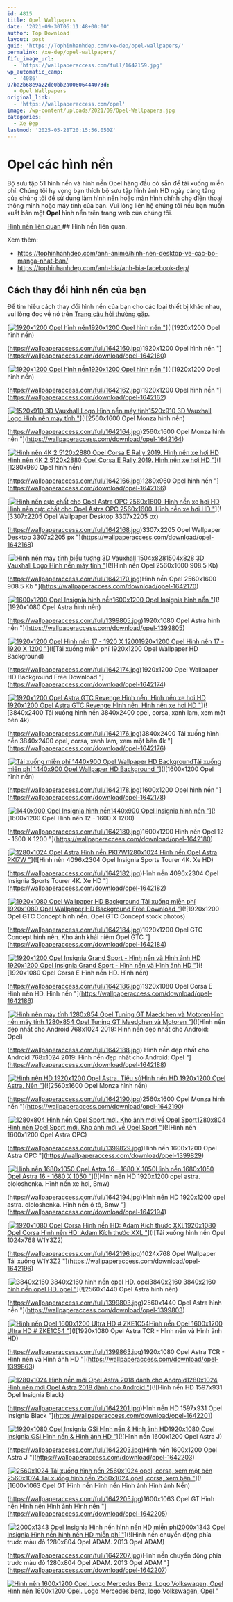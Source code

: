 ```yaml
---
id: 4815
title: Opel Wallpapers
date: '2021-09-30T06:11:48+00:00'
author: Top Download
layout: post
guid: 'https://Tophinhanhdep.com/xe-dep/opel-wallpapers/'
permalink: /xe-dep/opel-wallpapers/
fifu_image_url:
  - 'https://wallpaperaccess.com/full/1642159.jpg'
wp_automatic_camp:
  - '4086'
97ba2b68e9a22de0bb2a00606444073d:
  - Opel Wallpapers
original_link:
  - 'https://wallpaperaccess.com/opel'
image: /wp-content/uploads/2021/09/Opel-Wallpapers.jpg
categories:
  - Xe Đẹp
lastmod: '2025-05-28T20:15:56.050Z'
---
```

# Opel các hình nền

Bộ sưu tập 51 hình nền và hình nền Opel hàng đầu có sẵn để tải xuống miễn phí. Chúng tôi hy vọng bạn thích bộ sưu tập hình ảnh HD ngày càng tăng của chúng tôi để sử dụng làm hình nền hoặc màn hình chính cho điện thoại thông minh hoặc máy tính của bạn. Vui lòng liên hệ chúng tôi nếu bạn muốn xuất bản một **Opel** hình nền trên trang web của chúng tôi.

[Hình nền liên quan ](#related) ## Hình nền liên quan.

   
 Xem thêm:

   
- <https://tophinhanhdep.com/anh-anime/hinh-nen-desktop-ve-cac-bo-manga-nhat-ban/>
- <https://tophinhanhdep.com/anh-bia/anh-bia-facebook-dep/>

## Cách thay đổi hình nền của bạn

 Để tìm hiểu cách thay đổi hình nền của bạn cho các loại thiết bị khác nhau, vui lòng đọc về nó trên [Trang câu hỏi thường gặp](https://tophinhanhdep.com/faq/).

  
[[![1920x1200 Opel hình nền](https://wallpaperaccess.com/full/1642159.jpg)1920x1200 Opel hình nền "](https://wallpaperaccess.com/download/opel-1642159)](![1920x1200 Opel hình nền)

(https://wallpaperaccess.com/full/1642160.jpg)1920x1200 Opel hình nền "](https://wallpaperaccess.com/download/opel-1642160)

[[![1920x1200 Opel hình nền](https://wallpaperaccess.com/full/1642161.jpg)1920x1200 Opel hình nền "](https://wallpaperaccess.com/download/opel-1642161)](![1920x1200 Opel hình nền)

(https://wallpaperaccess.com/full/1642162.jpg)1920x1200 Opel hình nền "](https://wallpaperaccess.com/download/opel-1642162)

[[![1520x910 3D Vauxhall Logo Hình nền máy tính](https://wallpaperaccess.com/full/1642163.jpg)1520x910 3D Vauxhall Logo Hình nền máy tính "](https://wallpaperaccess.com/download/opel-1642163)](![2560x1600 Opel Monza hình nền)

(https://wallpaperaccess.com/full/1642164.jpg)2560x1600 Opel Monza hình nền "](https://wallpaperaccess.com/download/opel-1642164)

[[![Hình nền 4K 2 5120x2880 Opel Corsa E Rally 2019.  Hình nền xe hơi HD](https://wallpaperaccess.com/full/1642165.jpg)Hình nền 4K 2 5120x2880 Opel Corsa E Rally 2019. Hình nền xe hơi HD "](https://wallpaperaccess.com/download/opel-1642165)](![1280x960 Opel hình nền)

(https://wallpaperaccess.com/full/1642166.jpg)1280x960 Opel hình nền "](https://wallpaperaccess.com/download/opel-1642166)

[[![Hình nền cực chất cho Opel Astra OPC 2560x1600.  Hình nền xe hơi HD](https://wallpaperaccess.com/full/159714.jpg)Hình nền cực chất cho Opel Astra OPC 2560x1600. Hình nền xe hơi HD "](https://wallpaperaccess.com/download/opel-159714)](![3307x2205 Opel Wallpaper Desktop 3307x2205 px)

(https://wallpaperaccess.com/full/1642168.jpg)3307x2205 Opel Wallpaper Desktop 3307x2205 px "](https://wallpaperaccess.com/download/opel-1642168)

[[![Hình nền máy tính biểu tượng 3D Vauxhall 1504x828](https://wallpaperaccess.com/full/1642169.jpg)1504x828 3D Vauxhall Logo Hình nền máy tính "](https://wallpaperaccess.com/download/opel-1642169)](![Hình nền Opel 2560x1600 908.5 Kb)

(https://wallpaperaccess.com/full/1642170.jpg)Hình nền Opel 2560x1600 908.5 Kb "](https://wallpaperaccess.com/download/opel-1642170)

[[![1600x1200 Opel Insignia hình nền](https://wallpaperaccess.com/full/1642171.jpg)1600x1200 Opel Insignia hình nền "](https://wallpaperaccess.com/download/opel-1642171)](![1920x1080 Opel Astra hình nền)

(https://wallpaperaccess.com/full/1399805.jpg)1920x1080 Opel Astra hình nền "](https://wallpaperaccess.com/download/opel-1399805)

[[![1920x1200 Opel Hình nền 17 - 1920 X 1200](https://wallpaperaccess.com/full/1642173.jpg)1920x1200 Opel Hình nền 17 - 1920 X 1200 "](https://wallpaperaccess.com/download/opel-1642173)](![Tải xuống miễn phí 1920x1200 Opel Wallpaper HD Background)

(https://wallpaperaccess.com/full/1642174.jpg)1920x1200 Opel Wallpaper HD Background Free Download "](https://wallpaperaccess.com/download/opel-1642174)

[[![1920x1200 Opel Astra GTC Revenge Hình nền.  Hình nền xe hơi HD](https://wallpaperaccess.com/full/1642175.jpg)1920x1200 Opel Astra GTC Revenge Hình nền. Hình nền xe hơi HD "](https://wallpaperaccess.com/download/opel-1642175)](![3840x2400 Tải xuống hình nền 3840x2400 opel, corsa, xanh lam, xem một bên 4k)

(https://wallpaperaccess.com/full/1642176.jpg)3840x2400 Tải xuống hình nền 3840x2400 opel, corsa, xanh lam, xem một bên 4k "](https://wallpaperaccess.com/download/opel-1642176)

[[![Tải xuống miễn phí 1440x900 Opel Wallpaper HD Background](https://wallpaperaccess.com/full/1642177.png)Tải xuống miễn phí 1440x900 Opel Wallpaper HD Background "](https://wallpaperaccess.com/download/opel-1642177)](![1600x1200 Opel hình nền)

(https://wallpaperaccess.com/full/1642178.jpg)1600x1200 Opel hình nền "](https://wallpaperaccess.com/download/opel-1642178)

[[![1440x900 Opel Insignia hình nền](https://wallpaperaccess.com/full/1642179.jpg)1440x900 Opel Insignia hình nền "](https://wallpaperaccess.com/download/opel-1642179)](![1600x1200 Opel Hình nền 12 - 1600 X 1200)

(https://wallpaperaccess.com/full/1642180.jpg)1600x1200 Hình nền Opel 12 - 1600 X 1200 "](https://wallpaperaccess.com/download/opel-1642180)

[[![1280x1024 Opel Astra Hình nền PKI7W](https://wallpaperaccess.com/full/1399874.jpg)1280x1024 Hình nền Opel Astra PKI7W "](https://wallpaperaccess.com/download/opel-1399874)](![Hình nền 4096x2304 Opel Insignia Sports Tourer 4K.  Xe HD)

(https://wallpaperaccess.com/full/1642182.jpg)Hình nền 4096x2304 Opel Insignia Sports Tourer 4K. Xe HD "](https://wallpaperaccess.com/download/opel-1642182)

[[![1920x1080 Opel Wallpaper HD Background Tải xuống miễn phí](https://wallpaperaccess.com/full/1642183.jpg)1920x1080 Opel Wallpaper HD Background Free Download "](https://wallpaperaccess.com/download/opel-1642183)](![1920x1200 Opel GTC Concept hình nền.  Opel GTC Concept stock photos)

(https://wallpaperaccess.com/full/1642184.jpg)1920x1200 Opel GTC Concept hình nền. Kho ảnh khái niệm Opel GTC "](https://wallpaperaccess.com/download/opel-1642184)

[[![1920x1200 Opel Insignia Grand Sport - Hình nền và Hình ảnh HD](https://wallpaperaccess.com/full/1642185.jpg)1920x1200 Opel Insignia Grand Sport - Hình nền và Hình ảnh HD "](https://wallpaperaccess.com/download/opel-1642185)](![1920x1080 Opel Corsa E Hình nền HD.  Hình nền)

(https://wallpaperaccess.com/full/1642186.jpg)1920x1080 Opel Corsa E Hình nền HD. Hình nền "](https://wallpaperaccess.com/download/opel-1642186)

[[![Hình nền máy tính 1280x854 Opel Tuning GT Maedchen và Motoren](https://wallpaperaccess.com/full/1642187.jpg)Hình nền máy tính 1280x854 Opel Tuning GT Maedchen và Motoren "](https://wallpaperaccess.com/download/opel-1642187)](![Hình nền đẹp nhất cho Android 768x1024 2019: Hình nền đẹp nhất cho Android: Opel)

(https://wallpaperaccess.com/full/1642188.jpg) Hình nền đẹp nhất cho Android 768x1024 2019: Hình nền đẹp nhất cho Android: Opel "](https://wallpaperaccess.com/download/opel-1642188)

[[![Hình nền HD 1920x1200 Opel Astra.  Tiểu sử](https://wallpaperaccess.com/full/1399812.jpg)Hình nền HD 1920x1200 Opel Astra. Nền "](https://wallpaperaccess.com/download/opel-1399812)](![2560x1600 Opel Monza hình nền)

(https://wallpaperaccess.com/full/1642190.jpg)2560x1600 Opel Monza hình nền "](https://wallpaperaccess.com/download/opel-1642190)

[[![1280x804 Hình nền Opel Sport mới.  Kho ảnh mới về Opel Sport](https://wallpaperaccess.com/full/1642191.jpg)1280x804 Hình nền Opel Sport mới. Kho ảnh mới về Opel Sport "](https://wallpaperaccess.com/download/opel-1642191)](![Hình nền 1600x1200 Opel Astra OPC)

(https://wallpaperaccess.com/full/1399829.jpg)Hình nền 1600x1200 Opel Astra OPC "](https://wallpaperaccess.com/download/opel-1399829)

[[![Hình nền 1680x1050 Opel Astra 16 - 1680 X 1050](https://wallpaperaccess.com/full/1642193.jpg)Hình nền 1680x1050 Opel Astra 16 - 1680 X 1050 "](https://wallpaperaccess.com/download/opel-1642193)](![Hình nền HD 1920x1200 opel astra.  ololoshenka.  Hình nền xe hơi, Bmw)

(https://wallpaperaccess.com/full/1642194.jpg)Hình nền HD 1920x1200 opel astra. ololoshenka. Hình nền ô tô, Bmw "](https://wallpaperaccess.com/download/opel-1642194)

[[![1920x1080 Opel Corsa Hình nền HD: Adam Kích thước XXL](https://wallpaperaccess.com/full/1642195.jpg)1920x1080 Opel Corsa Hình nền HD: Adam Kích thước XXL "](https://wallpaperaccess.com/download/opel-1642195)](![Tải xuống hình nền Opel 1024x768 W1Y3Z2)

(https://wallpaperaccess.com/full/1642196.jpg)1024x768 Opel Wallpaper Tải xuống W1Y3Z2 "](https://wallpaperaccess.com/download/opel-1642196)

[[![3840x2160 3840x2160 hình nền opel HD.  opel](https://wallpaperaccess.com/full/1642197.jpg)3840x2160 3840x2160 hình nền opel HD. opel "](https://wallpaperaccess.com/download/opel-1642197)](![2560x1440 Opel Astra hình nền)

(https://wallpaperaccess.com/full/1399803.jpg)2560x1440 Opel Astra hình nền "](https://wallpaperaccess.com/download/opel-1399803)

[[![Hình nền Opel 1600x1200 Ultra HD # ZKE1C54](https://wallpaperaccess.com/full/1642198.jpg)Hình nền Opel 1600x1200 Ultra HD # ZKE1C54 "](https://wallpaperaccess.com/download/opel-1642198)](![1920x1080 Opel Astra TCR - Hình nền và Hình ảnh HD)

(https://wallpaperaccess.com/full/1399863.jpg)1920x1080 Opel Astra TCR - Hình nền và Hình ảnh HD "](https://wallpaperaccess.com/download/opel-1399863)

[[![1280x1024 Hình nền mới Opel Astra 2018 dành cho Android](https://wallpaperaccess.com/full/1642200.jpg)1280x1024 Hình nền mới Opel Astra 2018 dành cho Android "](https://wallpaperaccess.com/download/opel-1642200)](![Hình nền HD 1597x931 Opel Insignia Black)

(https://wallpaperaccess.com/full/1642201.jpg)Hình nền HD 1597x931 Opel Insignia Black "](https://wallpaperaccess.com/download/opel-1642201)

[[![1920x1080 Opel Insignia GSi Hình nền & Hình ảnh HD](https://wallpaperaccess.com/full/1642202.jpg)1920x1080 Opel Insignia GSi Hình nền &amp; Hình ảnh HD "](https://wallpaperaccess.com/download/opel-1642202)](![Hình nền 1600x1200 Opel Astra J)

(https://wallpaperaccess.com/full/1642203.jpg)Hình nền 1600x1200 Opel Astra J "](https://wallpaperaccess.com/download/opel-1642203)

[[![2560x1024 Tải xuống hình nền 2560x1024 opel, corsa, xem một bên](https://wallpaperaccess.com/full/1642204.jpg)2560x1024 Tải xuống hình nền 2560x1024 opel, corsa, xem bên "](https://wallpaperaccess.com/download/opel-1642204)](![1600x1063 Opel GT Hình nền Hình nền Hình ảnh Hình ảnh Nền)

(https://wallpaperaccess.com/full/1642205.jpg)1600x1063 Opel GT Hình nền Hình nền Hình ảnh Hình nền "](https://wallpaperaccess.com/download/opel-1642205)

[[![2000x1343 Opel Insignia Hình nền hình nền HD miễn phí](https://wallpaperaccess.com/full/1642206.jpg)2000x1343 Opel Insignia Hình nền hình nền HD miễn phí "](https://wallpaperaccess.com/download/opel-1642206)](![Hình nền chuyển động phía trước màu đỏ 1280x804 Opel ADAM.  2013 Opel ADAM)

(https://wallpaperaccess.com/full/1642207.jpg)Hình nền chuyển động phía trước màu đỏ 1280x804 Opel ADAM. 2013 Opel ADAM "](https://wallpaperaccess.com/download/opel-1642207)

[![Hình nền 1600x1200 Opel.  Logo Mercedes Benz, Logo Volkswagen, Opel](https://wallpaperaccess.com/full/1642208.jpg)Hình nền 1600x1200 Opel. Logo Mercedes benz, logo Volkswagen, Opel "](https://wallpaperaccess.com/download/opel-1642208)
